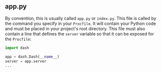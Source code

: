 
## app&#46;py

By convention, this is usually called `app.py` or `index.py`. This file is 
called by the command you specify in your `Procfile`. It will contain your Python
code and must be placed in your project's root directory. This file must also contain a 
line that defines the `server` variable so that it can be exposed for the 
`Procfile`:

```python
import dash

app = dash.Dash(__name__)
server = app.server
...

```
